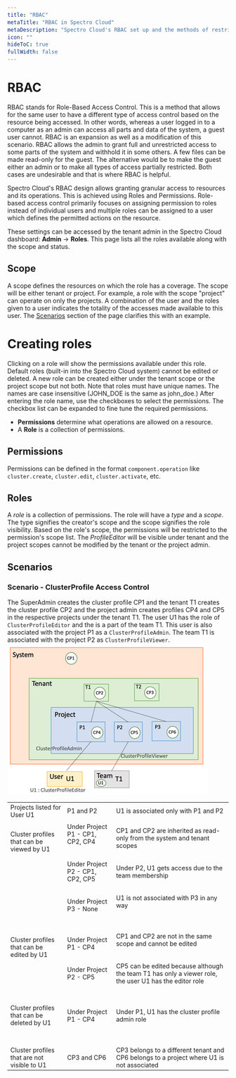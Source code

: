 ```yaml
---
title: "RBAC"
metaTitle: "RBAC in Spectro Cloud"
metaDescription: "Spectro Cloud's RBAC set up and the methods of restricting or allowing access"
icon: ""
hideToC: true
fullWidth: false
---
```


# RBAC

RBAC stands for Role-Based Access Control. This is a method that allows for the same user to have a different type of access control based on the resource being accessed. In other words, whereas a user logged in to a computer as an admin can access all parts and data of the system, a guest user cannot. RBAC is an expansion as well as a modification of this scenario. RBAC allows the admin to grant full and unrestricted access to some parts of the system and withhold it in some others. A few files can be made read-only for the guest. The alternative would be to make the guest either an admin or to make all types of access partially restricted. Both cases are undesirable and that is where RBAC is helpful.

Spectro Cloud's RBAC design allows granting granular access to resources and its operations. This is achieved using Roles and Permissions. Role-based access control primarily focuses on assigning permission to roles instead of individual users and multiple roles can be assigned to a user which defines the permitted actions on the resource.

These settings can be accessed by the tenant admin in the Spectro Cloud dashboard: **Admin** -> **Roles**. This page lists all the roles available along with the scope and status.

## Scope

A scope defines the resources on which the role has a coverage. The scope will be either tenant or project. For example, a role with the scope "project" can operate on only the projects. A combination of the user and the roles given to a user indicates the totality of the accesses made available to this user. The [Scenarios](/user-management/rbac#scenarios) section of the page clarifies this with an example.

# Creating roles

Clicking on a role will show the permissions available under this role. Default roles (built-in into the Spectro Cloud system) cannot be edited or deleted. A new role can be created either under the tenant scope or the project scope but not both. Note that roles must have unique names. The names are case insensitive (JOHN_DOE is the same as john_doe.) After entering the role name, use the checkboxes to select the permissions. The checkbox list can be expanded to fine tune the required permissions.

* **Permissions** determine what operations are allowed on a resource.
* A **Role** is a collection of permissions.

## Permissions

Permissions can be defined in the format `component.operation` like `cluster.create`, `cluster.edit`, `cluster.activate`, etc.

## Roles

A *role* is a collection of permissions. The role will have a *type* and a *scope*. The type signifies the creator's scope and the scope signifies the role visibility. Based on the role's scope, the permissions will be restricted to the permission's scope list. The *ProfileEditor* will be visible under tenant and the project scopes cannot be modified by the tenant or the project admin.

## Scenarios

### Scenario - ClusterProfile Access Control

The SuperAdmin creates the cluster profile CP1 and the tenant T1 creates the cluster profile CP2 and the project admin creates profiles CP4 and CP5 in the respective projects under the tenant T1. The user U1 has the role of `ClusterProfileEditor` and the is a part of the team T1. This user is also associated with the project P1 as a `ClusterProfileAdmin`. The team T1 is associated with the project P2 as `ClusterProfileViewer`.
![scenario](scenario.png)

|   |   |   |
|---|---|---|
| Projects listed for User U1 | P1 and P2| U1 is associated only with P1 and P2 |
|   |   |   |
| Cluster profiles that can be viewed by U1 <br /><br /><br /><br /><br /><br /><br /><br /><br /><br />| Under Project P1 - CP1, CP2, CP4<br /><br /><br />Under Project P2 - CP1, CP2, CP5<br /><br /><br />Under Project P3 - None <br /><br /><br />| CP1 and CP2 are inherited as read-only from the system and tenant scopes<br /><br /><br />Under P2, U1 gets access due to the team membership<br /><br /><br />U1 is not associated with P3 in any way<br /><br /><br />|
|   |   |   |
| Cluster profiles that can be edited by U1<br /><br /><br /><br /><br /><br />| Under Project P1 - CP4<br /><br /><br />Under Project P2 - CP5<br /><br /><br />| CP1 and CP2 are not in the same scope and cannot be edited<br /><br /><br />CP5 can be edited because although the team T1 has only a viewer role, the user U1 has the editor role<br /><br /><br />|
|   |   |   |
| Cluster profiles that can be deleted by U1<br /><br /><br /> | Under Project P1 - CP4<br /><br /><br /> | Under P1, U1 has the cluster profile admin role <br /><br /><br />|
|   |   |   |
| Cluster profiles that are not visible to U1 | CP3 and CP6 | CP3 belongs to a different tenant and CP6 belongs to a project where U1 is not associated |
